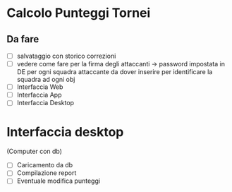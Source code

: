 # Calcolo Punteggi Tornei

## Da fare
- [ ] salvataggio con storico correzioni
- [ ] vedere come fare per la firma degli attaccanti -> password impostata in DE per ogni squadra attaccante da dover inserire per identificare la squadra ad ogni obj
- [ ] Interfaccia Web
- [ ] Interfaccia App
- [ ] Interfaccia Desktop

# Interfaccia desktop
(Computer con db)
- [ ] Caricamento da db
- [ ] Compilazione report
- [ ] Eventuale modifica punteggi